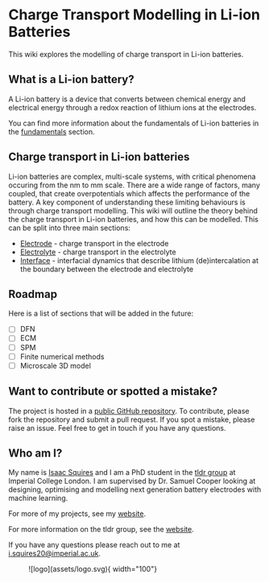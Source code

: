 # Charge Transport Modelling in Li-ion Batteries

This wiki explores the modelling of charge transport in Li-ion batteries.

## What is a Li-ion battery?

A Li-ion battery is a device that converts between chemical energy and electrical energy through a redox reaction of lithium ions at the electrodes.

You can find more information about the fundamentals of Li-ion batteries in the [fundamentals](fundamentals/fundamentals.md) section.

## Charge transport in Li-ion batteries

Li-ion batteries are complex, multi-scale systems, with critical phenomena occuring from the nm to mm scale. There are a wide range of factors, many coupled, that create overpotentials which affects the performance of the battery. A key component of understanding these limiting behaviours is through charge transport modelling. This wiki will outline the theory behind the charge transport in Li-ion batteries, and how this can be modelled. This can be split into three main sections:

- [Electrode](electrode/electrode.md) - charge transport in the electrode
- [Electrolyte](electrolyte/electrolyte.md) - charge transport in the electrolyte
- [Interface](interface/interface.md) - interfacial dynamics that describe lithium (de)intercalation at the boundary between the electrode and electrolyte

## Roadmap

Here is a list of sections that will be added in the future:

- [ ] DFN
- [ ] ECM
- [ ] SPM
- [ ] Finite numerical methods
- [ ] Microscale 3D model

## Want to contribute or spotted a mistake?

The project is hosted in a [public GitHub repository](https://github.com/isaacsquires/battery-modelling). To contribute, please fork the repository and submit a pull request. If you spot a mistake, please raise an issue. Feel free to get in touch if you have any questions.

## Who am I?

My name is [Isaac Squires](https://isaacsquires.me/) and I am a PhD student in the [tldr group](https://tldr-group.github.io/) at Imperial College London. I am supervised by Dr. Samuel Cooper looking at designing, optimising and modelling next generation battery electrodes with machine learning.

For more of my projects, see my [website](https://isaacsquires.me/).

For more information on the tldr group, see the [website](https://tldr-group.github.io/).

If you have any questions please reach out to me at [i.squires20@imperial.ac.uk](mailto:i.squires20@imperial.ac.uk).

<figure markdown>
  ![logo](assets/logo.svg){ width="100"}
</figure>
